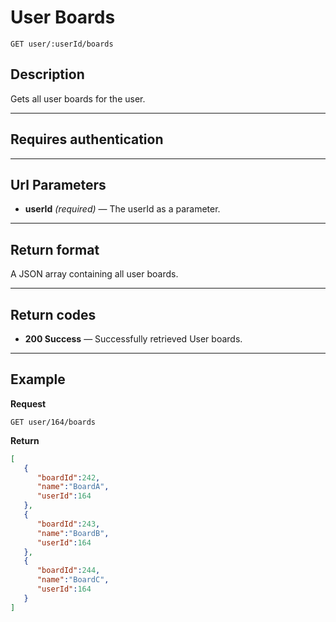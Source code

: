 # User Boards

    GET user/:userId/boards

## Description
Gets all user boards for the user.

***

## Requires authentication

***

## Url Parameters

- **userId** _(required)_ — The userId as a parameter.

***

## Return format
A JSON array containing all user boards.

***

## Return codes

- **200 Success** — Successfully retrieved User boards.

***

## Example
**Request**

    GET user/164/boards

**Return**
``` json
[
   {
      "boardId":242,
      "name":"BoardA",
      "userId":164
   },
   {
      "boardId":243,
      "name":"BoardB",
      "userId":164
   },
   {
      "boardId":244,
      "name":"BoardC",
      "userId":164
   }
]
```